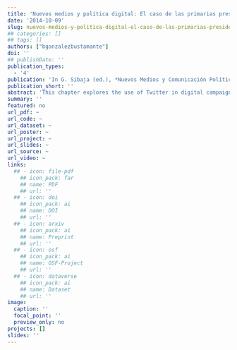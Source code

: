 ```yaml
---
title: 'Nuevos medios y política digital: El caso de las primarias presidenciales chilenas de 2013'
date: '2014-10-09'
slug: nuevos-medios-y-politica-digital-el-caso-de-las-primarias-presidenciales-chilenas
## categories: []
## tags: []
authors: ["bgonzalezbustamante"]
doi: ''
## publishDate: ''
publication_types:
  - '4'
publication: 'In G. Sibaja (ed.), *Nuevos Medios y Comunicación Política Digital*. San Jose: Fundación Educativa San Judas Tadeo'
publication_short: ''
abstract: 'This chapter explores the use of Twitter in digital campaigns. For this, the Chilean primary presidential elections of June 2013 are used as a case study. A dataset of messages emitted by presidential pre-candidates is analysed. In so doing this, data mining, sentiment analysis and statistical models are used. These techniques allow to obtain a landscape of the network activity, as well as identifying message replication mechanisms, which underlying in the virtual interaction.'
summary: ''
featured: no
url_pdf: ~
url_code: ~
url_dataset: ~
url_poster: ~
url_project: ~
url_slides: ~
url_source: ~
url_video: ~
links:
  ## - icon: file-pdf
    ## icon_pack: far
    ## name: PDF
    ## url: ''
  ## - icon: doi
    ## icon_pack: ai
    ## name: DOI
    ## url: ''
  ## - icon: arxiv
    ## icon_pack: ai
    ## name: Preprint
    ## url: ''
  ## - icon: osf
    ## icon_pack: ai
    ## name: OSF-Project
    ## url: ''
  ## - icon: dataverse
    ## icon_pack: ai
    ## name: Dataset
    ## url: ''
image:
  caption: ''
  focal_point: ''
  preview_only: no
projects: []
slides: ''
---
```

